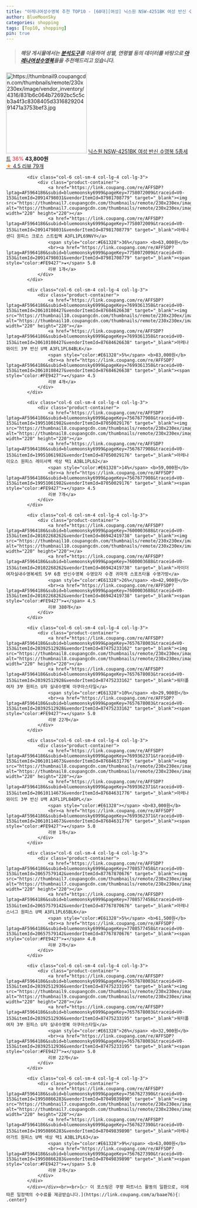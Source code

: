 ```yaml
---
title: "아레나여성수영복 추천 TOP10 - [60대][여성] 닉스원 NSW-4251BK 여성 반신 수영복 5종세트"
author: BlueMoonSky
categories: shopping
tags: [Top10, shopping]
pin: true
---
```


> ##### 해당 게시물에서는 [**분석도구**](https://itemscout.io/)를 이용하여 **성별**, **연령별** 등의 데이터를 바탕으로 [**아레나여성수영복**](https://link.coupang.com/a/baae76)들을 추천해드리고 있습니다.
<div class="container"><div class="row">
            <div class="col-6 col-sm-4 col-lg-4 col-lg-3">
                <div class="product-container">
                    <a href="https://link.coupang.com/re/AFFSDP?lptag=AF5964186&subid=bluemoonsky6999&pageKey=343980266&traceid=V0-153&itemId=1092806129&vendorItemId=5608939169" target="_blank"><img src="https://thumbnail9.coupangcdn.com/thumbnails/remote/230x230ex/image/vendor_inventory/4316/831b6c064b72692bc5c5cb3a4f3c8308405d331682920491471a3753bef3.jpg" alt="https://thumbnail9.coupangcdn.com/thumbnails/remote/230x230ex/image/vendor_inventory/4316/831b6c064b72692bc5c5cb3a4f3c8308405d331682920491471a3753bef3.jpg" width="220" height="220"></a>
                    <a href="https://link.coupang.com/re/AFFSDP?lptag=AF5964186&subid=bluemoonsky6999&pageKey=343980266&traceid=V0-153&itemId=1092806129&vendorItemId=5608939169" target="_blank">닉스원 NSW-4251BK 여성 반신 수영복 5종세트</a>
                    <span style="color:#E61328">36%</span> <b>43,800원</b>
                    <br><a href="https://link.coupang.com/re/AFFSDP?lptag=AF5964186&subid=bluemoonsky6999&pageKey=343980266&traceid=V0-153&itemId=1092806129&vendorItemId=5608939169" target="_blank"><span style="color:#FE9427">★</span> 4.5
                    리뷰 79개</a>
                </div>
            </div>
            
            <div class="col-6 col-sm-4 col-lg-4 col-lg-3">
                <div class="product-container">
                    <a href="https://link.coupang.com/re/AFFSDP?lptag=AF5964186&subid=bluemoonsky6999&pageKey=7758072009&traceid=V0-153&itemId=20914798031&vendorItemId=87981708779" target="_blank"><img src="https://thumbnail7.coupangcdn.com/thumbnails/remote/230x230ex/image/vendor_inventory/990a/b7a488075df0d87a89feef1884dade35001e69bffdd8e42fcd3571e4cf2a.jpg" alt="https://thumbnail7.coupangcdn.com/thumbnails/remote/230x230ex/image/vendor_inventory/990a/b7a488075df0d87a89feef1884dade35001e69bffdd8e42fcd3571e4cf2a.jpg" width="220" height="220"></a>
                    <a href="https://link.coupang.com/re/AFFSDP?lptag=AF5964186&subid=bluemoonsky6999&pageKey=7758072009&traceid=V0-153&itemId=20914798031&vendorItemId=87981708779" target="_blank">아레나 샌디 원피스 크로스 스트립백 A3FL1PL69NVY</a>
                    <span style="color:#E61328">36%</span> <b>63,000원</b>
                    <br><a href="https://link.coupang.com/re/AFFSDP?lptag=AF5964186&subid=bluemoonsky6999&pageKey=7758072009&traceid=V0-153&itemId=20914798031&vendorItemId=87981708779" target="_blank"><span style="color:#FE9427">★</span> 5.0
                    리뷰 1개</a>
                </div>
            </div>
            
            <div class="col-6 col-sm-4 col-lg-4 col-lg-3">
                <div class="product-container">
                    <a href="https://link.coupang.com/re/AFFSDP?lptag=AF5964186&subid=bluemoonsky6999&pageKey=7699361358&traceid=V0-153&itemId=20610108427&vendorItemId=87684626638" target="_blank"><img src="https://thumbnail10.coupangcdn.com/thumbnails/remote/230x230ex/image/vendor_inventory/d2ca/708198de61ad6a9985312fca4f403f2b0c6374827cec05f4e7554349f75c.jpg" alt="https://thumbnail10.coupangcdn.com/thumbnails/remote/230x230ex/image/vendor_inventory/d2ca/708198de61ad6a9985312fca4f403f2b0c6374827cec05f4e7554349f75c.jpg" width="220" height="220"></a>
                    <a href="https://link.coupang.com/re/AFFSDP?lptag=AF5964186&subid=bluemoonsky6999&pageKey=7699361358&traceid=V0-153&itemId=20610108427&vendorItemId=87684626638" target="_blank">아레나 와이드 3부 반신 U백 A3FL1PL84BLK</a>
                    <span style="color:#E61328">5%</span> <b>83,000원</b>
                    <br><a href="https://link.coupang.com/re/AFFSDP?lptag=AF5964186&subid=bluemoonsky6999&pageKey=7699361358&traceid=V0-153&itemId=20610108427&vendorItemId=87684626638" target="_blank"><span style="color:#FE9427">★</span> 4.5
                    리뷰 4개</a>
                </div>
            </div>
            
            <div class="col-6 col-sm-4 col-lg-4 col-lg-3">
                <div class="product-container">
                    <a href="https://link.coupang.com/re/AFFSDP?lptag=AF5964186&subid=bluemoonsky6999&pageKey=7567677908&traceid=V0-153&itemId=19951061982&vendorItemId=87050029176" target="_blank"><img src="https://thumbnail8.coupangcdn.com/thumbnails/remote/230x230ex/image/vendor_inventory/1330/2771d7e6583dc32455bc748cfd90866b82b371805346b90f5f4d47054c7c.jpg" alt="https://thumbnail8.coupangcdn.com/thumbnails/remote/230x230ex/image/vendor_inventory/1330/2771d7e6583dc32455bc748cfd90866b82b371805346b90f5f4d47054c7c.jpg" width="220" height="220"></a>
                    <a href="https://link.coupang.com/re/AFFSDP?lptag=AF5964186&subid=bluemoonsky6999&pageKey=7567677908&traceid=V0-153&itemId=19951061982&vendorItemId=87050029176" target="_blank">아레나 이오스 원피스 레이서백 색상 택1 A3BL1PL62</a>
                    <span style="color:#E61328">14%</span> <b>59,000원</b>
                    <br><a href="https://link.coupang.com/re/AFFSDP?lptag=AF5964186&subid=bluemoonsky6999&pageKey=7567677908&traceid=V0-153&itemId=19951061982&vendorItemId=87050029176" target="_blank"><span style="color:#FE9427">★</span> 4.5
                    리뷰 7개</a>
                </div>
            </div>
            
            <div class="col-6 col-sm-4 col-lg-4 col-lg-3">
                <div class="product-container">
                    <a href="https://link.coupang.com/re/AFFSDP?lptag=AF5964186&subid=bluemoonsky6999&pageKey=7600003688&traceid=V0-153&itemId=20102268262&vendorItemId=86942419738" target="_blank"><img src="https://thumbnail10.coupangcdn.com/thumbnails/remote/230x230ex/image/vendor_inventory/90f2/ae3f6c65413dd383edc2901ca62ac8278bbf3f51fd2c3e917749f3415ef4.jpg" alt="https://thumbnail10.coupangcdn.com/thumbnails/remote/230x230ex/image/vendor_inventory/90f2/ae3f6c65413dd383edc2901ca62ac8278bbf3f51fd2c3e917749f3415ef4.jpg" width="220" height="220"></a>
                    <a href="https://link.coupang.com/re/AFFSDP?lptag=AF5964186&subid=bluemoonsky6999&pageKey=7600003688&traceid=V0-153&itemId=20102268262&vendorItemId=86942419738" target="_blank">자이더 여자실내수영복세트 5부 6종 반신수영복 수영모자 수경 귀마개 스포츠타올 수영가방</a>
                    <span style="color:#E61328">26%</span> <b>42,900원</b>
                    <br><a href="https://link.coupang.com/re/AFFSDP?lptag=AF5964186&subid=bluemoonsky6999&pageKey=7600003688&traceid=V0-153&itemId=20102268262&vendorItemId=86942419738" target="_blank"><span style="color:#FE9427">★</span> 4.5
                    리뷰 380개</a>
                </div>
            </div>
            
            <div class="col-6 col-sm-4 col-lg-4 col-lg-3">
                <div class="product-container">
                    <a href="https://link.coupang.com/re/AFFSDP?lptag=AF5964186&subid=bluemoonsky6999&pageKey=7657678003&traceid=V0-153&itemId=20392512928&vendorItemId=87475233162" target="_blank"><img src="https://thumbnail8.coupangcdn.com/thumbnails/remote/230x230ex/image/vendor_inventory/2372/c202b8fad55e35a4563c8ce6f86df63d07086e39666e69a7f5aab39b297b.jpg" alt="https://thumbnail8.coupangcdn.com/thumbnails/remote/230x230ex/image/vendor_inventory/2372/c202b8fad55e35a4563c8ce6f86df63d07086e39666e69a7f5aab39b297b.jpg" width="220" height="220"></a>
                    <a href="https://link.coupang.com/re/AFFSDP?lptag=AF5964186&subid=bluemoonsky6999&pageKey=7657678003&traceid=V0-153&itemId=20392512928&vendorItemId=87475233162" target="_blank">워터폴 여자 3부 원피스 U자 실내수영복 아쿠아스타일</a>
                    <span style="color:#E61328">10%</span> <b>29,900원</b>
                    <br><a href="https://link.coupang.com/re/AFFSDP?lptag=AF5964186&subid=bluemoonsky6999&pageKey=7657678003&traceid=V0-153&itemId=20392512928&vendorItemId=87475233162" target="_blank"><span style="color:#FE9427">★</span> 5.0
                    리뷰 22개</a>
                </div>
            </div>
            
            <div class="col-6 col-sm-4 col-lg-4 col-lg-3">
                <div class="product-container">
                    <a href="https://link.coupang.com/re/AFFSDP?lptag=AF5964186&subid=bluemoonsky6999&pageKey=7699362371&traceid=V0-153&itemId=20610114673&vendorItemId=87684631776" target="_blank"><img src="https://thumbnail8.coupangcdn.com/thumbnails/remote/230x230ex/image/vendor_inventory/534a/bf329cdc6cdd28dbabfd6efdb28a99cbe077f555f799d80864d37fecd9d5.jpg" alt="https://thumbnail8.coupangcdn.com/thumbnails/remote/230x230ex/image/vendor_inventory/534a/bf329cdc6cdd28dbabfd6efdb28a99cbe077f555f799d80864d37fecd9d5.jpg" width="220" height="220"></a>
                    <a href="https://link.coupang.com/re/AFFSDP?lptag=AF5964186&subid=bluemoonsky6999&pageKey=7699362371&traceid=V0-153&itemId=20610114673&vendorItemId=87684631776" target="_blank">아레나 와이드 3부 반신 U백 A3FL1PL84DPL</a>
                    <span style="color:#E61328"></span> <b>83,000원</b>
                    <br><a href="https://link.coupang.com/re/AFFSDP?lptag=AF5964186&subid=bluemoonsky6999&pageKey=7699362371&traceid=V0-153&itemId=20610114673&vendorItemId=87684631776" target="_blank"><span style="color:#FE9427">★</span> 5.0
                    리뷰 1개</a>
                </div>
            </div>
            
            <div class="col-6 col-sm-4 col-lg-4 col-lg-3">
                <div class="product-container">
                    <a href="https://link.coupang.com/re/AFFSDP?lptag=AF5964186&subid=bluemoonsky6999&pageKey=7708577458&traceid=V0-153&itemId=20657579142&vendorItemId=87767870676" target="_blank"><img src="https://thumbnail7.coupangcdn.com/thumbnails/remote/230x230ex/image/vendor_inventory/884d/8577e21081c42af7b1dd52ea3cd312237ee8ad815baff60e79fe5f6e3975.jpg" alt="https://thumbnail7.coupangcdn.com/thumbnails/remote/230x230ex/image/vendor_inventory/884d/8577e21081c42af7b1dd52ea3cd312237ee8ad815baff60e79fe5f6e3975.jpg" width="220" height="220"></a>
                    <a href="https://link.coupang.com/re/AFFSDP?lptag=AF5964186&subid=bluemoonsky6999&pageKey=7708577458&traceid=V0-153&itemId=20657579142&vendorItemId=87767870676" target="_blank">아레나 스너그 원피스 U백 A3FL1PL65BLK</a>
                    <span style="color:#E61328">5%</span> <b>61,500원</b>
                    <br><a href="https://link.coupang.com/re/AFFSDP?lptag=AF5964186&subid=bluemoonsky6999&pageKey=7708577458&traceid=V0-153&itemId=20657579142&vendorItemId=87767870676" target="_blank"><span style="color:#FE9427">★</span> 4.0
                    리뷰 2개</a>
                </div>
            </div>
            
            <div class="col-6 col-sm-4 col-lg-4 col-lg-3">
                <div class="product-container">
                    <a href="https://link.coupang.com/re/AFFSDP?lptag=AF5964186&subid=bluemoonsky6999&pageKey=7657678003&traceid=V0-153&itemId=20392512936&vendorItemId=87475233195" target="_blank"><img src="https://thumbnail9.coupangcdn.com/thumbnails/remote/230x230ex/image/vendor_inventory/2055/c80200f977bc2919a8569793302fad2a854d468a7c181a9ffcad1d0228d5.jpg" alt="https://thumbnail9.coupangcdn.com/thumbnails/remote/230x230ex/image/vendor_inventory/2055/c80200f977bc2919a8569793302fad2a854d468a7c181a9ffcad1d0228d5.jpg" width="220" height="220"></a>
                    <a href="https://link.coupang.com/re/AFFSDP?lptag=AF5964186&subid=bluemoonsky6999&pageKey=7657678003&traceid=V0-153&itemId=20392512936&vendorItemId=87475233195" target="_blank">워터폴 여자 3부 원피스 U자 실내수영복 아쿠아스타일</a>
                    <span style="color:#E61328">26%</span> <b>32,900원</b>
                    <br><a href="https://link.coupang.com/re/AFFSDP?lptag=AF5964186&subid=bluemoonsky6999&pageKey=7657678003&traceid=V0-153&itemId=20392512936&vendorItemId=87475233195" target="_blank"><span style="color:#FE9427">★</span> 5.0
                    리뷰 22개</a>
                </div>
            </div>
            
            <div class="col-6 col-sm-4 col-lg-4 col-lg-3">
                <div class="product-container">
                    <a href="https://link.coupang.com/re/AFFSDP?lptag=AF5964186&subid=bluemoonsky6999&pageKey=7567627390&traceid=V0-153&itemId=19950866283&vendorItemId=87049839890" target="_blank"><img src="https://thumbnail7.coupangcdn.com/thumbnails/remote/230x230ex/image/vendor_inventory/cc2b/69f87e0a677ecd876f8f3956c747397ebb8dfdb5adcf8caa188c6ba7a8cd.jpg" alt="https://thumbnail7.coupangcdn.com/thumbnails/remote/230x230ex/image/vendor_inventory/cc2b/69f87e0a677ecd876f8f3956c747397ebb8dfdb5adcf8caa188c6ba7a8cd.jpg" width="220" height="220"></a>
                    <a href="https://link.coupang.com/re/AFFSDP?lptag=AF5964186&subid=bluemoonsky6999&pageKey=7567627390&traceid=V0-153&itemId=19950866283&vendorItemId=87049839890" target="_blank">아레나 아가트 원피스 U백 색상 택1 A3BL1PL63</a>
                    <span style="color:#E61328">9%</span> <b>63,000원</b>
                    <br><a href="https://link.coupang.com/re/AFFSDP?lptag=AF5964186&subid=bluemoonsky6999&pageKey=7567627390&traceid=V0-153&itemId=19950866283&vendorItemId=87049839890" target="_blank"><span style="color:#FE9427">★</span> 5.0
                    리뷰 2개</a>
                </div>
            </div>
            </div></div><br><br>[👉 이 포스팅은 쿠팡 파트너스 활동의 일환으로, 이에 따른 일정액의 수수료를 제공받습니다.](https://link.coupang.com/a/baae76){: .center}